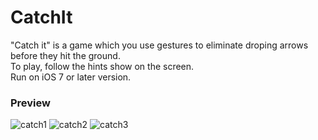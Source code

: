 # CatchIt  
"Catch it" is a game which you use gestures to eliminate droping arrows before they hit the ground.  
To play, follow the hints show on the screen.  
Run on iOS 7 or later version.

### Preview
![catch1](https://cloud.githubusercontent.com/assets/5423616/7012068/452c267e-dc63-11e4-8369-899f3701fd0e.png)
![catch2](https://cloud.githubusercontent.com/assets/5423616/7012067/43274bba-dc63-11e4-93c0-4c41d465ba21.png)
![catch3](https://cloud.githubusercontent.com/assets/5423616/7012079/50e02646-dc63-11e4-9729-08181fee722d.png)

